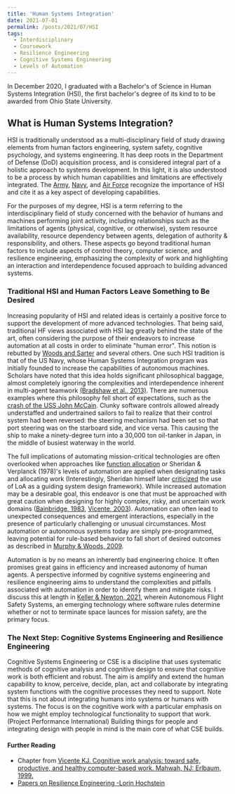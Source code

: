 ```yaml
---
title: 'Human Systems Integration'
date: 2021-07-01
permalink: /posts/2021/07/HSI
tags:
  - Interdisciplinary
  - Coursework
  - Resilience Engineering
  - Cognitive Systems Engineering
  - Levels of Automation
---
```




In December 2020, I graduated with a Bachelor's of Science in Human Systems Integration (HSI), the first bachelor's degree of its kind to to be awarded from Ohio State University.


## What is Human Systems Integration?
HSI is traditionally understood as a multi-disciplinary field of study drawing elements from human factors engineering, system safety, cognitive psychology, and systems engineering. It has deep roots in the Department of Defense (DoD) acquisition process, and is considered integral part of a holistic approach to systems development. In this light, it is also understood to be a process by which human capabilities and limitations are effectively integrated. The [Army](https://www.acqnotes.com/Attachments/HSI%20and%20ESOH%20Handbook%20for%20Pre%20MS%20A%20JCIDS%20and%20AoA%20Activities.pdf?_ga=2.130816399.1695205953.1625250278-595137530.1625250278), [Navy](https://nps.edu/documents/104395560/0/hsi_Masters_brochure_web_150427.pdf/42354142-4937-4155-a2f2-4346589438ff?t=1446069280000), and [Air Force](https://www.acqnotes.com/Attachments/Air%20Force%20Human%20System%20Integration%20Handbook.pdf?_ga=2.138026672.1695205953.1625250278-595137530.1625250278) recognize the importance of HSI and cite it as a key aspect of developing capabilities.


For the purposes of my degree, HSI is a term referring to the interdisciplinary field of study concerned with the behavior of humans and machines performing joint activity, including relationships such as the limitations of agents (physical, cognitive, or otherwise), system resource availability, resource dependency between agents, delegation of authority & responsibility, and others. These aspects go beyond traditional human factors to include aspects of control theory, computer science, and resilience engineering, emphasizing the complexity of work and highlighting an interaction and interdependence focused approach to building advanced systems.


### Traditional HSI and Human Factors Leave Something to Be Desired
Increasing popularity of HSI and related ideas is certainly a positive force to support the development of more advanced technologies. That being said, traditional HF views associated with HSI lag greatly behind the state of the art, often considering the purpose of their endeavors to increase automation at all costs in order to eliminate "human error". This notion is rebutted by [Woods and Sarter](https://apps.dtic.mil/sti/pdfs/ADA492127.pdf) and several others. One such HSI tradition is that of the US Navy, whose Human Systems Integration program was initially founded to increase the capabilities of autonomous machines. Scholars have noted that this idea holds significant philosophical baggage, almost completely ignoring the complexities and interdependence inherent in multi-agent teamwork [(Bradshaw et al., 2013)](https://www.researchgate.net/publication/260304859_The_Seven_Deadly_Myths_of_Autonomous_Systems). There are numerous examples where this philosophy fell short of expectations, such as the [crash of the USS John McCain](https://features.propublica.org/navy-accidents/us-navy-crashes-japan-cause-mccain/). Clunky software controls allowed already understaffed and undertrained sailors to fail to realize that their control system had been reversed: the steering mechanism had been set so that port steering was on the starboard side, and vice versa. This causing the ship to make a ninety-degree turn into a 30,000 ton oil-tanker in Japan, in the middle of busiest waterway in the world. 


The full implications of automating mission-critical technologies are often overlooked when approaches like [function allocation](https://cyberleninka.org/article/n/1169062.pdf) or Sheridan & Verplanck (1978)'s levels of automation are applied when designating tasks and allocating work (Interestingly, Sheridan himself later [criticized](https://journals.sagepub.com/doi/full/10.1177/1555343417724964) the use of LoA as a guiding system design framework). While increased automation may be a desirable goal, this endeavor is one that must be approached with great caution when designing for highly complex, risky, and uncertain work domains ([Bainbridge, 1983](https://ckrybus.com/static/papers/Bainbridge_1983_Automatica.pdf), [Vicente, 2003](https://qualitysafety.bmj.com/content/qhc/12/4/291.full.pdf)). Automation can often lead to unexpected consequences and emergent interactions, especially in the presence of particularly challenging or unusual circumstances. Most automation or autonomous systems today are simply pre-programmed, leaving potential for rule-based behavior to fall short of desired outcomes as described in [Murphy & Woods, 2009](http://www.inf.ufrgs.br/~prestes/Courses/Robotics/beyond%20asimov.pdf). 

Automation is by no means an inherently bad engineering choice. It often promises great gains in efficiency and increased autonomy of human agents. A perspective informed by cognitive systems engineering and resilience engineering aims to understand the complexities and pitfalls associated with automation in order to identify them and mitigate risks. I discuss this at length in [Keller & Newton, 2021](), wherein Autonomous Flight Safety Systems, an emerging technology where software rules determine whether or not to terminate space launces for mission safety, are the primary focus. 


### The Next Step: Cognitive Systems Engineering and Resilience Engineering
Cognitive Systems Engineering or CSE is a discipline that uses systematic methods of cognitive analysis and cognitive design to ensure that cognitive work is both efficient and robust. The aim is amplify and extend the human capability to know, perceive, decide, plan, act and collaborate by integrating system functions with the cognitive processes they need to support. Note that this is not about integrating humans into systems or humans with systems. The focus is on the cognitive work with a particular emphasis on how we might employ technological functionality to support that work.(Project Performance International) Building things for people and integrating design with people in mind is the main core of what CSE builds.




#### Further Reading
* Chapter from [Vicente KJ. Cognitive work analysis: toward safe, productive, and
  healthy computer-based work. Mahwah, NJ: Erlbaum, 1999.](https://faculty.washington.edu/fidelr/RayaPubs/CWA-bookchapter.pdf)
* [Papers on Resilience Engineering -Lorin Hochstein](https://github.com/lorin/resilience-engineering)
